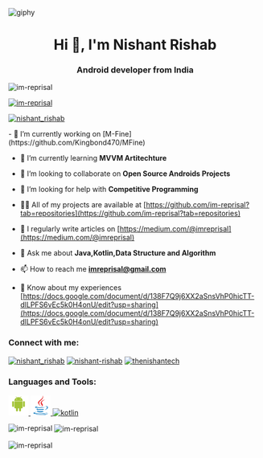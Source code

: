 ![giphy](https://user-images.githubusercontent.com/75352438/133910287-f2dc0bf3-0889-4f65-b46e-b7e700d20d62.gif)

<h1 align="center">Hi 👋, I'm Nishant Rishab</h1>
<h3 align="center">Android developer from India</h3>

<p align="left"> <img src="https://komarev.com/ghpvc/?username=im-reprisal&label=Profile%20views&color=0e75b6&style=flat" alt="im-reprisal" /> </p>

<p align="left"> <a href="https://github.com/ryo-ma/github-profile-trophy"><img src="https://github-profile-trophy.vercel.app/?username=im-reprisal" alt="im-reprisal" /></a> </p>
<p align="left"> <a href="https://twitter.com/nishant_rishab" target="blank"><img src="https://img.shields.io/twitter/follow/nishant_rishab?logo=twitter&style=for-the-badge" alt="nishant_rishab" /></a> </p>
- 🔭 I’m currently working on [M-Fine](https://github.com/Kingbond470/MFine)

- 🌱 I’m currently learning **MVVM Artitechture**

- 👯 I’m looking to collaborate on **Open Source Androids Projects**

- 🤝 I’m looking for help with **Competitive Programming**

- 👨‍💻 All of my projects are available at [https://github.com/im-reprisal?tab=repositories](https://github.com/im-reprisal?tab=repositories) 

- 📝 I regularly write articles on [https://medium.com/@imreprisal](https://medium.com/@imreprisal)

- 💬 Ask me about **Java,Kotlin,Data Structure and Algorithm**

- 📫 How to reach me **imreprisal@gmail.com**

- 📄 Know about my experiences [https://docs.google.com/document/d/138F7Q9j6XX2aSnsVhP0hicTT-dlLPFS6vEc5k0H4onU/edit?usp=sharing](https://docs.google.com/document/d/138F7Q9j6XX2aSnsVhP0hicTT-dlLPFS6vEc5k0H4onU/edit?usp=sharing)

<h3 align="left">Connect with me:</h3>
<p align="left">
<a href="https://twitter.com/nishant_rishab" target="blank"><img align="center" src="https://raw.githubusercontent.com/rahuldkjain/github-profile-readme-generator/master/src/images/icons/Social/twitter.svg" alt="nishant_rishab" height="30" width="40" /></a>
<a href="https://linkedin.com/in/nishant-rishab" target="blank"><img align="center" src="https://raw.githubusercontent.com/rahuldkjain/github-profile-readme-generator/master/src/images/icons/Social/linked-in-alt.svg" alt="nishant-rishab" height="30" width="40" /></a>
<a href="https://instagram.com/thenishantech" target="blank"><img align="center" src="https://raw.githubusercontent.com/rahuldkjain/github-profile-readme-generator/master/src/images/icons/Social/instagram.svg" alt="thenishantech" height="30" width="40" /></a>
</p>

<h3 align="left">Languages and Tools:</h3>
<p align="left"> <a href="https://developer.android.com" target="_blank"> <img src="https://raw.githubusercontent.com/devicons/devicon/master/icons/android/android-original-wordmark.svg" alt="android" width="40" height="40"/> </a> <a href="https://www.java.com" target="_blank"> <img src="https://raw.githubusercontent.com/devicons/devicon/master/icons/java/java-original.svg" alt="java" width="40" height="40"/> </a> <a href="https://kotlinlang.org" target="_blank"> <img src="https://www.vectorlogo.zone/logos/kotlinlang/kotlinlang-icon.svg" alt="kotlin" width="40" height="40"/> </a> </p>

<p><img align="left" src="https://github-readme-stats.vercel.app/api/top-langs?username=im-reprisal&show_icons=true&locale=en&layout=compact" alt="im-reprisal" /></p>

<p>&nbsp;<img align="center" src="https://github-readme-stats.vercel.app/api?username=im-reprisal&show_icons=true&locale=en" alt="im-reprisal" /></p>

<p><img align="center" src="https://github-readme-streak-stats.herokuapp.com/?user=im-reprisal&" alt="im-reprisal" /></p>
